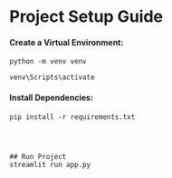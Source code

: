 # Project Setup Guide



#### Create a Virtual Environment:
```
python -m venv venv

venv\Scripts\activate
```

#### Install Dependencies:
```
pip install -r requirements.txt




## Run Project
streamlit run app.py
